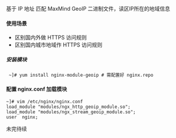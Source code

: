 基于 IP 地址 匹配 MaxMind GeoIP 二进制文件，读区IP所在的地域信息

#### 使用场景

- 区别国内外做 HTTPS 访问规则
- 区别国内城市地域作 HTTPS 访问规则

##### 安装模块

```
 ~]# yum install nginx-module-geoip # 需配置好 nginx.repo
```

#### 配置 nginx.conf 加载模块

```
~]# vim /etc/nginx/nginx.conf
load_module "modules/ngx_http_geoip_module.so";
load_module "modules/ngx_stream_geoip_module.so";
user  nginx;
```

未完待续
